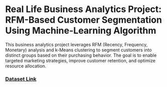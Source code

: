 # Real Life Business Analytics Project: RFM-Based Customer Segmentation Using Machine-Learning Algorithm
This business analytics project leverages RFM (Recency, Frequency, Monetary) analysis and k-Means clustering to segment customers into distinct groups based on their purchasing behavior. The goal is to enable targeted marketing strategies, improve customer retention, and optimize resource allocation.

### [Dataset Link](https://drive.google.com/file/d/1abvZR87oKv7L27gAn9mj0ggQUH8ZqWjx/view?usp=sharing)
